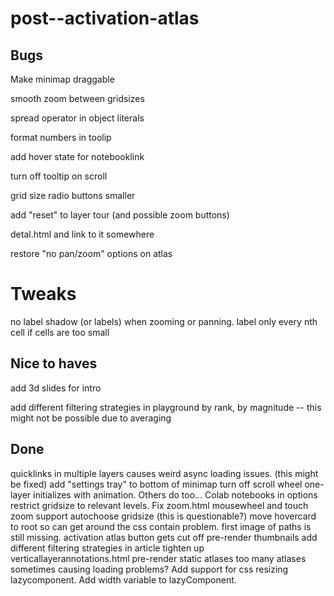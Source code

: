 # post--activation-atlas

## Bugs

Make minimap draggable

smooth zoom between gridsizes

spread operator in object literals

format numbers in toolip

add hover state for notebooklink

turn off tooltip on scroll

grid size radio buttons smaller

add "reset" to layer tour (and possible zoom buttons)

detal.html and link to it somewhere

restore "no pan/zoom" options on atlas

# Tweaks

no label shadow (or labels) when zooming or panning.
label only every nth cell if cells are too small

## Nice to haves

add 3d slides for intro

add different filtering strategies in playground
by rank, by magnitude -- this might not be possible due to averaging

## Done
quicklinks in multiple layers causes weird async loading issues. (this might be fixed)
add "settings tray" to bottom of minimap
turn off scroll wheel
one-layer initializes with animation. Others do too...
Colab notebooks
in options restrict gridsize to relevant levels.
Fix zoom.html
mousewheel and touch zoom support
autochoose gridsize (this is questionable?)
move hovercard to root so can get around the css contain problem.
first image of paths is still missing.
activation atlas button gets cut off
pre-render thumbnails
add different filtering strategies in article
tighten up verticallayerannotations.html
pre-render static atlases
too many atlases sometimes causing loading problems?
Add support for css resizing lazycomponent.
Add width variable to lazyComponent.
